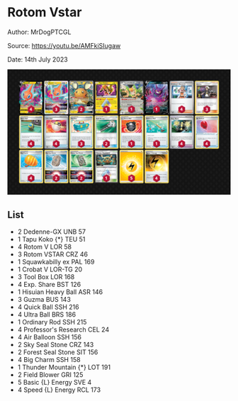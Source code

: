 # Rotom Vstar

Author: MrDogPTCGL

Source: <https://youtu.be/AMFkiSIugaw>

Date: 14th July 2023

![decklist](../../images/PAL/Rotom%20Vstar/1-%20Rotom%20Vstar.png)

## List

* 2 Dedenne-GX UNB 57
* 1 Tapu Koko {*} TEU 51
* 4 Rotom V LOR 58
* 3 Rotom VSTAR CRZ 46
* 1 Squawkabilly ex PAL 169
* 1 Crobat V LOR-TG 20
* 3 Tool Box LOR 168
* 4 Exp. Share BST 126
* 1 Hisuian Heavy Ball ASR 146
* 3 Guzma BUS 143
* 4 Quick Ball SSH 216
* 4 Ultra Ball BRS 186
* 1 Ordinary Rod SSH 215
* 4 Professor's Research CEL 24
* 4 Air Balloon SSH 156
* 2 Sky Seal Stone CRZ 143
* 2 Forest Seal Stone SIT 156
* 4 Big Charm SSH 158
* 1 Thunder Mountain {*} LOT 191
* 2 Field Blower GRI 125
* 5 Basic {L} Energy SVE 4
* 4 Speed {L} Energy RCL 173
